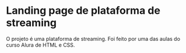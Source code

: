 # Landing page de plataforma de streaming
O projeto é uma plataforma de streaming. Foi feito por uma das aulas do curso Alura de HTML e CSS.
